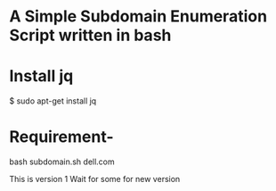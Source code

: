 # A Simple Subdomain Enumeration Script written in bash

# Install jq
$ sudo apt-get install jq


# Requirement-
bash subdomain.sh dell.com

This is version 1
Wait for some for new version

